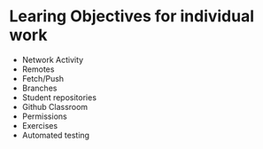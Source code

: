 # Learing Objectives for individual work

* Network Activity
* Remotes
* Fetch/Push
* Branches
* Student repositories
* Github Classroom 
* Permissions
* Exercises
* Automated testing
